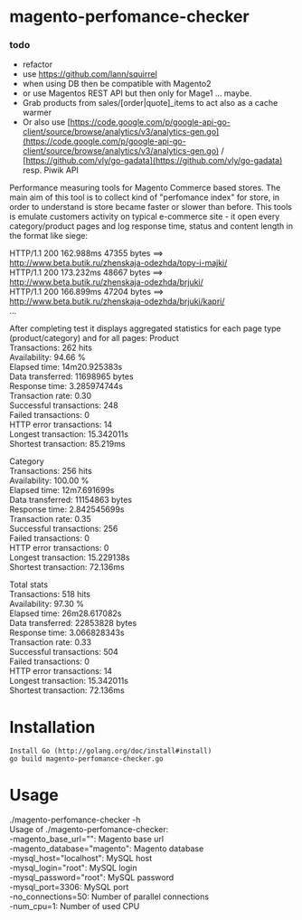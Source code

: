 magento-perfomance-checker
==========================

### todo 

- refactor
- use https://github.com/lann/squirrel
- when using DB then be compatible with Magento2
- or use Magentos REST API but then only for Mage1 ... maybe.
- Grab products from sales/[order|quote]_items to act also as a cache warmer
- Or also use [https://code.google.com/p/google-api-go-client/source/browse/analytics/v3/analytics-gen.go](https://code.google.com/p/google-api-go-client/source/browse/analytics/v3/analytics-gen.go) / [https://github.com/vly/go-gadata](https://github.com/vly/go-gadata) resp. Piwik API

Performance measuring tools for Magento Commerce based stores. 
The main aim of this tool is to collect kind of "perfomance index" for store, in order to understand is store 
became faster or slower than before. 
This tools is emulate customers activity on typical e-commerce site - it open every 
category/product pages and log response time, status and content length in the format like siege:

HTTP/1.1 200  162.988ms 47355 bytes ==> http://www.beta.butik.ru/zhenskaja-odezhda/topy-i-majki/    
HTTP/1.1 200  173.232ms 48667 bytes ==> http://www.beta.butik.ru/zhenskaja-odezhda/brjuki/     
HTTP/1.1 200  166.899ms 47204 bytes ==> http://www.beta.butik.ru/zhenskaja-odezhda/brjuki/kapri/    
...

After completing test it displays aggregated statistics for each page type (product/category) and for all pages:
Product    
Transactions: 262 hits    
Availability: 94.66 %    
Elapsed time: 14m20.925383s     
Data transferred: 11698965 bytes    
Response time: 3.285974744s    
Transaction rate: 0.30     
Successful transactions: 248   
Failed transactions: 0     
HTTP error transactions: 14     
Longest transaction: 15.342011s      
Shortest transaction: 85.219ms     

Category     
Transactions: 256 hits    
Availability: 100.00 %    
Elapsed time: 12m7.691699s     
Data transferred: 11154863 bytes    
Response time: 2.842545699s    
Transaction rate: 0.35    
Successful transactions: 256    
Failed transactions: 0    
HTTP error transactions: 0    
Longest transaction: 15.229138s     
Shortest transaction: 72.136ms     
   
Total stats    
Transactions: 518 hits    
Availability: 97.30 %    
Elapsed time: 26m28.617082s      
Data transferred: 22853828 bytes     
Response time: 3.066828343s    
Transaction rate: 0.33    
Successful transactions: 504    
Failed transactions: 0    
HTTP error transactions: 14     
Longest transaction: 15.342011s     
Shortest transaction: 72.136ms      
   
# Installation   
    Install Go (http://golang.org/doc/install#install)   
    go build magento-perfomance-checker.go   
    
# Usage    
./magento-perfomance-checker -h    
Usage of ./magento-perfomance-checker:    
  -magento_base_url="": Magento base url    
  -magento_database="magento": Magento database    
  -mysql_host="localhost": MySQL host     
  -mysql_login="root": MySQL login     
  -mysql_password="root": MySQL password     
  -mysql_port=3306: MySQL port    
  -no_connections=50: Number of parallel connections    
  -num_cpu=1: Number of used CPU    
